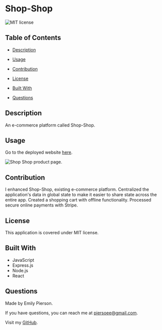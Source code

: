 
# Shop-Shop
![MIT license](https://img.shields.io/badge/license-MIT-yellow)

## Table of Contents 

* [Description](#description)

* [Usage](#usage)

* [Contribution](#contribution)

* [License](#license)

* [Built With](#built-with)

* [Questions](#questions)

## Description 
An e-commerce platform called Shop-Shop.

## Usage
Go to the deployed website [here](https://apricot-sundae-31081.herokuapp.com/).

![Shop Shop product page.](/docs/assets/note-taker-image.png)

## Contribution
I enhanced Shop-Shop, existing e-commerce platform. Centralized the application's data in global state to make it easier to share state across the entire app. Created a shopping cart with offline functionality. Processed secure online payments with Stripe.

## License
This application is covered under MIT license.

## Built With
* JavaScript
* Express.js
* Node.js
* React

## Questions
Made by Emily Pierson.

If you have questions, you can reach me at piersoee@gmail.com. 

Visit my [GitHub](https://github.com/emilypier).